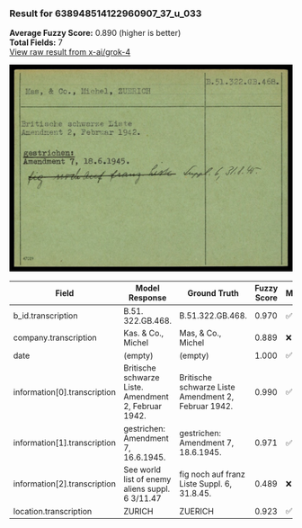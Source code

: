 ### Result for 638948514122960907_37_u_033
**Average Fuzzy Score:** 0.890 (higher is better)<br>
**Total Fields:** 7<br>
[View raw result from x-ai/grok-4](https://github.com/RISE-UNIBAS/humanities_data_benchmark/blob/main/results/2025-10-24/T0336/request_T0336_638948514122960907_37_u_033.json)

<img src="https://github.com/RISE-UNIBAS/humanities_data_benchmark/blob/main/benchmarks/blacklist/images/638948514122960907_37_u_033.jpg?raw=true" alt="638948514122960907_37_u_033" width="600px">

| Field | Model Response | Ground Truth | Fuzzy Score | Match |
|-------|----------------|--------------|-------------|-------|
| b_id.transcription | B.51. 322.GB.468. | B.51.322.GB.468. | 0.970 | ✅ |
| company.transcription | Kas. & Co., Michel | Mas, & Co., Michel | 0.889 | ❌ |
| date | (empty) | (empty) | 1.000 | ✅ |
| information[0].transcription | Britische schwarze Liste.<br>Amendment 2, Februar 1942. | Britische schwarze Liste<br>Amendment 2, Februar 1942. | 0.990 | ✅ |
| information[1].transcription | gestrichen:<br>Amendment 7, 16.6.1945. | gestrichen:<br>Amendment 7, 18.6.1945. | 0.971 | ✅ |
| information[2].transcription | See world list of enemy aliens suppl. 6 3/11.47 | fig noch auf franz Liste Suppl. 6, 31.8.45. | 0.489 | ❌ |
| location.transcription | ZURICH | ZUERICH | 0.923 | ✅ |
